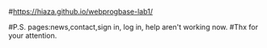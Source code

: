 
#https://hiaza.github.io/webprogbase-lab1/

#P.S. pages:news,contact,sign in, log in, help aren't working now.
#Thx for your attention. 
